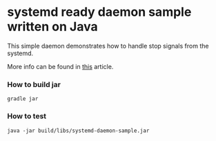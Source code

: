 # systemd ready daemon sample written on Java
This simple daemon demonstrates how to handle stop signals from the systemd.

More info can be found in [this](https://mincong.io/2018/07/03/create-systemd-unit-file-for-java/) article.

### How to build jar
`gradle jar`

### How to test
`java -jar build/libs/systemd-daemon-sample.jar`